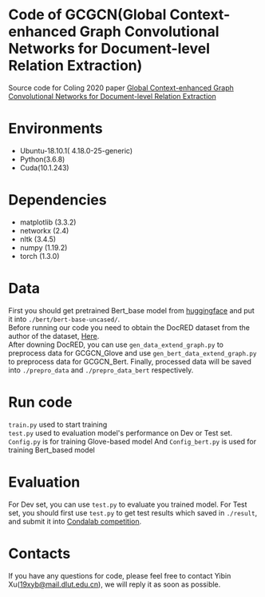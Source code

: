Code of GCGCN(Global Context-enhanced Graph Convolutional Networks for Document-level Relation Extraction)
===
Source code for Coling 2020 paper [Global Context-enhanced Graph Convolutional Networks for Document-level Relation Extraction](https://www.aclweb.org/anthology/2020.coling-main.461/)<br>
# Environments<br>
* Ubuntu-18.10.1( 4.18.0-25-generic)<br>
* Python(3.6.8)<br>
* Cuda(10.1.243)<br>
# Dependencies<br>
* matplotlib (3.3.2)<br>
* networkx (2.4)<br>
* nltk (3.4.5)<br>
* numpy (1.19.2)<br>
* torch (1.3.0)<br>
# Data<br>
First you should get pretrained Bert_base model from [huggingface](https://github.com/huggingface/transformers) and put it into `./bert/bert-base-uncased/`. <br>
Before running our code you need to obtain the DocRED dataset from the author of the dataset, [Here](https://github.com/thunlp/DocRED).<br>
After downing DocRED, you can use `gen_data_extend_graph.py` to preprocess data for GCGCN_Glove and use `gen_bert_data_extend_graph.py` to preprocess data for GCGCN_Bert. Finally, processed data will be saved into `./prepro_data` and `./prepro_data_bert` respectively.<br> 
# Run code<br>
`train.py` used to start training<br>
`test.py` used to evaluation model's performance on Dev or Test set.<br>
`Config.py` is for training Glove-based model And `Config_bert.py` is used for training Bert_based model
# Evaluation<br>
For Dev set, you can use `test.py` to evaluate you trained model.
For Test set, you should first use `test.py` to get test results which saved in `./result`, and submit it into [Condalab competition](https://competitions.codalab.org/competitions/20717).
# Contacts<br>
If you have any questions for code, please feel free to contact Yibin Xu(19xyb@mail.dlut.edu.cn), we will reply it as soon as possible.
